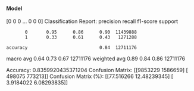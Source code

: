 #### Model
[0 0 0 ... 0 0 0]
Classification Report:
              precision    recall  f1-score   support

           0       0.95      0.86      0.90  11439888
           1       0.33      0.61      0.43   1271288

    accuracy                           0.84  12711176
   macro avg       0.64      0.73      0.67  12711176
weighted avg       0.89      0.84      0.86  12711176

Accuracy: 0.8359920435371204
Confusion Matrix:
[[9853229 1586659]
 [ 498075  773213]]
Confusion Matrix (%):
[[77.516266   12.48239345]
 [ 3.9184022   6.08293835]]
